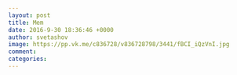 ```yaml
--- 
layout: post 
title: Mem 
date: 2016-9-30 18:36:46 +0000 
author: svetashov 
image: https://pp.vk.me/c836728/v836728798/3441/fBCI_iQzVnI.jpg
comment: 
categories: 
---
```

